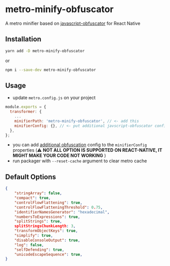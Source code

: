 # metro-minify-obfuscator

A metro minifier based on [javascript-obfuscator](https://github.com/javascript-obfuscator/javascript-obfuscator) for React Native

## Installation

```bash
yarn add -D metro-minify-obfuscator
```

or

```bash
npm i --save-dev metro-minify-obfuscator
```

## Usage

- update `metro.config.js` on your project

```js
module.exports = {
  transformer: {
    ...
    minifierPath: 'metro-minify-obfuscator', // <- add this
    minifierConfig: {}, // <- put additional javscript-obfuscator configuration here
  },
};
```

- you can add [additional obfuscation](https://github.com/javascript-obfuscator/javascript-obfuscator#javascript-obfuscator-options) config to the `minifierConfig` properties (⚠️ **NOT ALL OPTION IS SUPPORTED ON REACT-NATIVE, IT MIGHT MAKE YOUR CODE NOT WORKING** )
- run packager with `--reset-cache` argument to clear metro cache

## Default Options

```json
{
    "stringArray": false,
    "compact": true,
    "controlFlowFlattening": true,
    "controlFlowFlatteningThreshold": 0.75,
    "identifierNamesGenerator": "hexadecimal",
    "numbersToExpressions": true,
    "splitStrings": true,
    splitStringsChunkLength: 3,
    "transformObjectKeys": true,
    "simplify": true,
    "disableConsoleOutput": true,
    "log": false,
    "selfDefending": true,
    "unicodeEscapeSequence": true,
}
```